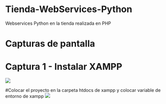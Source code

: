 # Tienda-WebServices-Python
Webservices Python en la tienda realizada en PHP

# Capturas de pantalla
# Captura 1 - Instalar XAMPP
![](https://github.com/jorgmoli97/Tienda-WebServices-Python/blob/main/Capturas/XAMPP.png)

#Colocar el proyecto en la carpeta htdocs de xampp y colocar variable de entorno de xampp
![](https://github.com/jorgmoli97/Tienda-WebServices-Python/blob/main/Capturas/colocacionproyecto.png)

